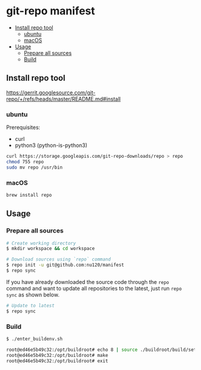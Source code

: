 # git-repo manifest

- [Install repo tool](#install-repo-tool)
  - [ubuntu](#ubuntu)
  - [macOS](#macos)
- [Usage](#usage)
  - [Prepare all sources](#prepare-all-sources)
  - [Build](#build)

## Install repo tool

<https://gerrit.googlesource.com/git-repo/+/refs/heads/master/README.md#install>

### ubuntu

Prerequisites:

- curl
- python3 (python-is-python3)

```sh
curl https://storage.googleapis.com/git-repo-downloads/repo > repo
chmod 755 repo
sudo mv repo /usr/bin
```

### macOS

```sh
brew install repo
```

## Usage

### Prepare all sources

```sh
# Create working directory
$ mkdir workspace && cd workspace

# Download sources using `repo` command
$ repo init -u git@github.com:nu120/manifest
$ repo sync
```

If you have already downloaded the source code through the `repo` command and want to update all repositories to the latest, just run `repo sync` as shown below.

```sh
# Update to latest
$ repo sync
```

### Build

```sh
$ ./enter_buildenv.sh

root@ed46e5b49c32:/opt/buildroot# echo 8 | source ./buildroot/build/setenv.sh
root@ed46e5b49c32:/opt/buildroot# make
root@ed46e5b49c32:/opt/buildroot# exit
```
